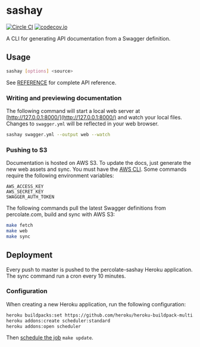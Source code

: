 # sashay

[![Circle CI](https://circleci.com/gh/percolate/sashay.svg?style=svg&circle-token=fa8012bb291abb365e5b0ff8f2a520e0ff889c02)](https://circleci.com/gh/percolate/sashay)
[![codecov.io](http://codecov.io/github/percolate/sashay/coverage.svg?branch=master&token=kdC8b1dlwH)](http://codecov.io/github/percolate/sashay?branch=master)

A CLI for generating API documentation from a Swagger definition.

## Usage

```sh
sashay [options] <source>
```

See [REFERENCE](https://github.com/percolate/sashay/blob/master/REFERENCE.md) for complete API reference.

### Writing and previewing documentation

The following command will start a local web server at [http://127.0.0.1:8000/](http://127.0.0.1:8000/) and watch your local files. Changes to `swagger.yml` will be reflected in your web browser.

```sh
sashay swagger.yml --output web --watch
```

### Pushing to S3

Documentation is hosted on AWS S3. To update the docs, just generate the new web assets and sync. You must have the [AWS CLI](https://aws.amazon.com/cli/). Some commands require the following environment variables:

```
AWS_ACCESS_KEY
AWS_SECRET_KEY
SWAGGER_AUTH_TOKEN
```

The following commands pull the latest Swagger definitions from percolate.com, build and sync with AWS S3:

```sh
make fetch
make web
make sync
```

## Deployment

Every push to master is pushed to the percolate-sashay Heroku application. The sync command run a cron every 10 minutes.

### Configuration

When creating a new Heroku application, run the following configuration:

```sh
heroku buildpacks:set https://github.com/heroku/heroku-buildpack-multi.git
heroku addons:create scheduler:standard
heroku addons:open scheduler
```

Then [schedule the job](https://devcenter.heroku.com/articles/scheduler#scheduling-jobs) `make update`.
